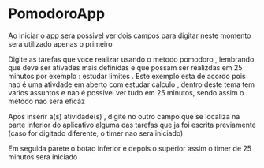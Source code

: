 # PomodoroApp 

Ao iniciar o app sera possivel ver dois campos para digitar neste momento sera utilizado apenas  o primeiro 

Digite as tarefas que voce realizar usando o metodo pomodoro , lembrando que deve ser ativades mais definidas e que possam ser realizdas em 25 minutos por exemplo : estudar limites . Este exemplo esta de acordo pois nao é uma ativdade em aberto com estudar calculo , dentro deste tema tem varios assuntos e nao é possivel ver tudo em 25 minutos, sendo assim o metodo nao sera eficáz 

Apos inserir a(s) atividade(s) , digite no outro campo que se localiza na parte inferior do aplicativo alguma das tarefas que ja foi escrita previamente (caso for digitado diferente, o timer nao sera iniciado)

Em seguida parete o botao inferior e depois o superior assim o timer de 25 minutos sera iniciado 

